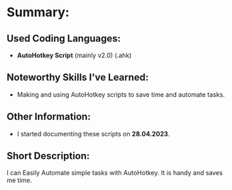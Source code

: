# Summary:


## Used Coding Languages:
- **AutoHotkey Script** (mainly v2.0) (.ahk)


## Noteworthy Skills I've Learned:
- Making and using AutoHotkey scripts to save time and automate tasks.


## Other Information:
- I started documenting these scripts on **28.04.2023**.


## Short Description:
I can Easily Automate simple tasks with AutoHotkey. It is handy and saves me time.
